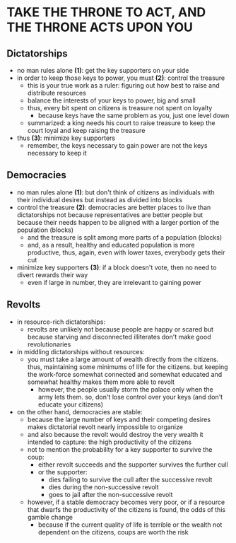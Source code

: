 TAKE THE THRONE TO ACT, AND THE THRONE ACTS UPON YOU
====================================================
<!-- https://www.youtube.com/watch?v=rStL7niR7gs -->

## Dictatorships

  - no man rules alone **(1)**: get the key supporters on your side
  - in order to keep those keys to power, you must **(2)**: control the treasure
    - this is your true work as a ruler: figuring out how best to raise and distribute resources
    - balance the interests of your keys to power, big and small
    - thus, every bit spent on citizens is treasure not spent on loyalty
      - because keys have the same problem as you, just one level down
    - summarized: a king needs his court to raise treasure to keep the court loyal and keep raising the treasure
  - thus **(3)**: minimize key supporters
    - remember, the keys necessary to gain power are not the keys necessary to keep it

## Democracies

  - no man rules alone **(1)**: but don't think of citizens as individuals with their individual desires but instead as divided into blocks
  - control the treasure **(2)**: democracies are better places to live than dictatorships not because representatives are better people but because their needs happen to be aligned with a larger portion of the population (blocks)
    - and the treasure is split among more parts of a population (blocks)
    - and, as a result, healthy and educated population is more productive, thus, again, even with lower taxes, everybody gets their cut
  - minimize key supporters **(3)**: if a block doesn't vote, then no need to divert rewards their way
    - even if large in number, they are irrelevant to gaining power

## Revolts

  - in resource-rich dictatorships:
    - revolts are unlikely not because people are happy or scared but because starving and disconnected illiterates don't make good revolutionaries
  - in middling dictatorships without resources:
    - you must take a large amount of wealth directly from the citizens. thus, maintaining some minimums of life for the citizens. but keeping the work-force somewhat connected and somewhat educated and somewhat healthy makes them more able to revolt
      - however, the people usually storm the palace only when the army lets them. so, don't lose control over your keys (and don't educate your citizens)
  - on the other hand, democracies are stable:
    - because the large number of keys and their competing desires makes dictatorial revolt nearly impossible to organize
    - and also because the revolt would destroy the very wealth it intended to capture: the high productivity of the citizens
    - not to mention the probability for a key supporter to survive the coup:
      - either revolt succeeds and the supporter survives the further cull
      - or the supporter:
        - dies failing to survive the cull after the successive revolt 
        - dies during the non-successive revolt
        - goes to jail after the non-successive revolt
    - however, if a stable democracy becomes very poor, or if a resource that dwarfs the productivity of the citizens is found, the odds of this gamble change
      - because if the current quality of life is terrible or the wealth not dependent on the citizens, coups are worth the risk
